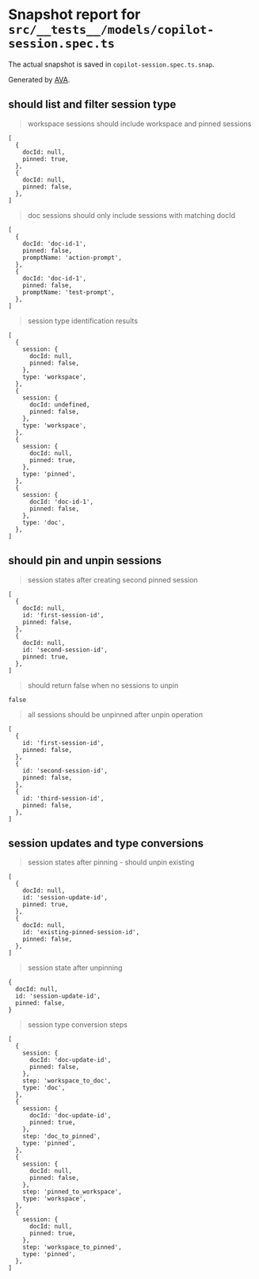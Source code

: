 # Snapshot report for `src/__tests__/models/copilot-session.spec.ts`

The actual snapshot is saved in `copilot-session.spec.ts.snap`.

Generated by [AVA](https://avajs.dev).

## should list and filter session type

> workspace sessions should include workspace and pinned sessions

    [
      {
        docId: null,
        pinned: true,
      },
      {
        docId: null,
        pinned: false,
      },
    ]

> doc sessions should only include sessions with matching docId

    [
      {
        docId: 'doc-id-1',
        pinned: false,
        promptName: 'action-prompt',
      },
      {
        docId: 'doc-id-1',
        pinned: false,
        promptName: 'test-prompt',
      },
    ]

> session type identification results

    [
      {
        session: {
          docId: null,
          pinned: false,
        },
        type: 'workspace',
      },
      {
        session: {
          docId: undefined,
          pinned: false,
        },
        type: 'workspace',
      },
      {
        session: {
          docId: null,
          pinned: true,
        },
        type: 'pinned',
      },
      {
        session: {
          docId: 'doc-id-1',
          pinned: false,
        },
        type: 'doc',
      },
    ]

## should pin and unpin sessions

> session states after creating second pinned session

    [
      {
        docId: null,
        id: 'first-session-id',
        pinned: false,
      },
      {
        docId: null,
        id: 'second-session-id',
        pinned: true,
      },
    ]

> should return false when no sessions to unpin

    false

> all sessions should be unpinned after unpin operation

    [
      {
        id: 'first-session-id',
        pinned: false,
      },
      {
        id: 'second-session-id',
        pinned: false,
      },
      {
        id: 'third-session-id',
        pinned: false,
      },
    ]

## session updates and type conversions

> session states after pinning - should unpin existing

    [
      {
        docId: null,
        id: 'session-update-id',
        pinned: true,
      },
      {
        docId: null,
        id: 'existing-pinned-session-id',
        pinned: false,
      },
    ]

> session state after unpinning

    {
      docId: null,
      id: 'session-update-id',
      pinned: false,
    }

> session type conversion steps

    [
      {
        session: {
          docId: 'doc-update-id',
          pinned: false,
        },
        step: 'workspace_to_doc',
        type: 'doc',
      },
      {
        session: {
          docId: 'doc-update-id',
          pinned: true,
        },
        step: 'doc_to_pinned',
        type: 'pinned',
      },
      {
        session: {
          docId: null,
          pinned: false,
        },
        step: 'pinned_to_workspace',
        type: 'workspace',
      },
      {
        session: {
          docId: null,
          pinned: true,
        },
        step: 'workspace_to_pinned',
        type: 'pinned',
      },
    ]
